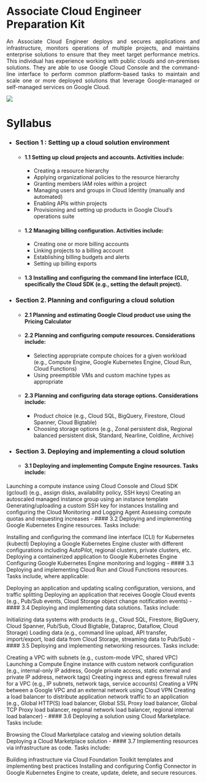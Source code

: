 # Associate Cloud Engineer Preparation Kit

<p align="justify"> An Associate Cloud Engineer deploys and secures applications and infrastructure, monitors operations of multiple projects, and maintains enterprise solutions to ensure that they meet target performance metrics. This individual has experience working with public clouds and on-premises solutions. They are able to use Google Cloud Console and the command-line interface to perform common platform-based tasks to maintain and scale one or more deployed solutions that leverage Google-managed or self-managed services on Google Cloud.</p>

![](https://www.cloudsmog.net/wp-content/uploads/google-cloud-certified_associate-cloud-engineer.jpg)

# Syllabus

- ### Section 1 : Setting up a cloud solution environment
    - #### 1.1 Setting up cloud projects and accounts. Activities include:
      - Creating a resource hierarchy
      - Applying organizational policies to the resource hierarchy
      - Granting members IAM roles within a project
      - Managing users and groups in Cloud Identity (manually and automated)
      - Enabling APIs within projects
      - Provisioning and setting up products in Google Cloud’s operations suite
    - #### 1.2 Managing billing configuration. Activities include:
      - Creating one or more billing accounts
      - Linking projects to a billing account
      - Establishing billing budgets and alerts
      - Setting up billing exports
    - #### 1.3 Installing and configuring the command line interface (CLI), specifically the Cloud SDK (e.g., setting the default project).

- ### Section 2. Planning and configuring a cloud solution
    - #### 2.1 Planning and estimating Google Cloud product use using the Pricing Calculator
    - #### 2.2 Planning and configuring compute resources. Considerations include:
        - Selecting appropriate compute choices for a given workload (e.g., Compute Engine, Google Kubernetes Engine, Cloud Run, Cloud Functions)
        - Using preemptible VMs and custom machine types as appropriate
    - #### 2.3 Planning and configuring data storage options. Considerations include:
        - Product choice (e.g., Cloud SQL, BigQuery, Firestore, Cloud Spanner, Cloud Bigtable)
        - Choosing storage options (e.g., Zonal persistent disk, Regional balanced persistent disk, Standard, Nearline, Coldline, Archive)

- ### Section 3. Deploying and implementing a cloud solution
    - #### 3.1 Deploying and implementing Compute Engine resources. Tasks include:

Launching a compute instance using Cloud Console and Cloud SDK (gcloud) (e.g., assign disks, availability policy, SSH keys)
Creating an autoscaled managed instance group using an instance template
Generating/uploading a custom SSH key for instances
Installing and configuring the Cloud Monitoring and Logging Agent
Assessing compute quotas and requesting increases
    - #### 3.2 Deploying and implementing Google Kubernetes Engine resources. Tasks include:

Installing and configuring the command line interface (CLI) for Kubernetes (kubectl)
Deploying a Google Kubernetes Engine cluster with different configurations including AutoPilot, regional clusters, private clusters, etc.
Deploying a containerized application to Google Kubernetes Engine
Configuring Google Kubernetes Engine monitoring and logging
    - #### 3.3 Deploying and implementing Cloud Run and Cloud Functions resources. Tasks include, where applicable:

Deploying an application and updating scaling configuration, versions, and traffic splitting
Deploying an application that receives Google Cloud events (e.g., Pub/Sub events, Cloud Storage object change notification events)
    - #### 3.4 Deploying and implementing data solutions. Tasks include:

Initializing data systems with products (e.g., Cloud SQL, Firestore, BigQuery, Cloud Spanner, Pub/Sub, Cloud Bigtable, Dataproc, Dataflow, Cloud Storage)
Loading data (e.g., command line upload, API transfer, import/export, load data from Cloud Storage, streaming data to Pub/Sub)
    - #### 3.5 Deploying and implementing networking resources. Tasks include:

Creating a VPC with subnets (e.g., custom-mode VPC, shared VPC)
Launching a Compute Engine instance with custom network configuration (e.g., internal-only IP address, Google private access, static external and private IP address, network tags)
Creating ingress and egress firewall rules for a VPC (e.g., IP subnets, network tags, service accounts)
Creating a VPN between a Google VPC and an external network using Cloud VPN
Creating a load balancer to distribute application network traffic to an application (e.g., Global HTTP(S) load balancer, Global SSL Proxy load balancer, Global TCP Proxy load balancer, regional network load balancer, regional internal load balancer)
    - #### 3.6 Deploying a solution using Cloud Marketplace. Tasks include:

Browsing the Cloud Marketplace catalog and viewing solution details
Deploying a Cloud Marketplace solution
    - #### 3.7 Implementing resources via infrastructure as code. Tasks include:

Building infrastructure via Cloud Foundation Toolkit templates and implementing best practices
Installing and configuring Config Connector in Google Kubernetes Engine to create, update, delete, and secure resources.
